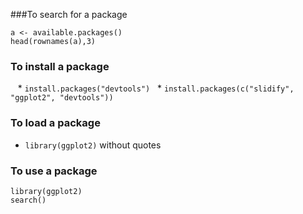 ###To search for a package
```
a <- available.packages()
head(rownames(a),3)
```

### To install a package
   * `install.packages("devtools")`
   * `install.packages(c("slidify", "ggplot2", "devtools"))`
  
### To load a package
   * `library(ggplot2)` without quotes
 
### To use a package
```
library(ggplot2)
search()
```
